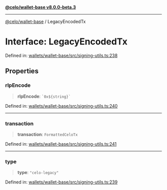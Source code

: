 [**@celo/wallet-base v8.0.0-beta.3**](../README.md)

***

[@celo/wallet-base](../README.md) / LegacyEncodedTx

# Interface: LegacyEncodedTx

Defined in: [wallets/wallet-base/src/signing-utils.ts:238](https://github.com/celo-org/developer-tooling/blob/master/packages/sdk/wallets/wallet-base/src/signing-utils.ts#L238)

## Properties

### rlpEncode

> **rlpEncode**: `` `0x${string}` ``

Defined in: [wallets/wallet-base/src/signing-utils.ts:240](https://github.com/celo-org/developer-tooling/blob/master/packages/sdk/wallets/wallet-base/src/signing-utils.ts#L240)

***

### transaction

> **transaction**: `FormattedCeloTx`

Defined in: [wallets/wallet-base/src/signing-utils.ts:241](https://github.com/celo-org/developer-tooling/blob/master/packages/sdk/wallets/wallet-base/src/signing-utils.ts#L241)

***

### type

> **type**: `"celo-legacy"`

Defined in: [wallets/wallet-base/src/signing-utils.ts:239](https://github.com/celo-org/developer-tooling/blob/master/packages/sdk/wallets/wallet-base/src/signing-utils.ts#L239)
